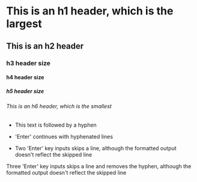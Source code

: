 # This is an h1 header, which is the largest

## This is an h2 header

### h3 header size

#### h4 header size

##### h5 header size

###### This is an h6 header, which is the smallest

- This text is followed by a hyphen
- 'Enter' continues with hyphenated lines

- Two 'Enter' key inputs skips a line, although the formatted output doesn't reflect the skipped line

Three 'Enter' key inputs skips a line and removes the hyphen, although the formatted output doesn't reflect the skipped line
